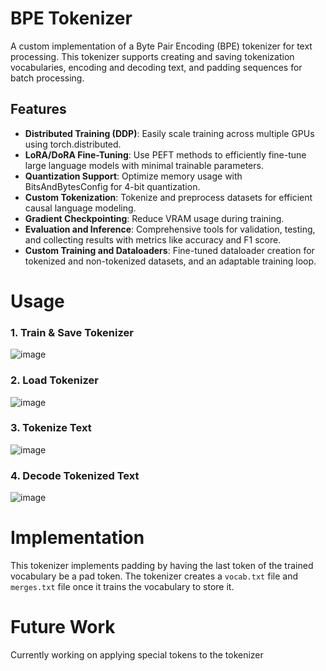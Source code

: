 # BPE Tokenizer

A custom implementation of a Byte Pair Encoding (BPE) tokenizer for text processing. This tokenizer supports creating and saving tokenization vocabularies, encoding and decoding text, and padding sequences for batch processing.


## Features

- **Distributed Training (DDP)**: Easily scale training across multiple GPUs using torch.distributed.
- **LoRA/DoRA Fine-Tuning**: Use PEFT methods to efficiently fine-tune large language models with minimal trainable parameters.
- **Quantization Support**: Optimize memory usage with BitsAndBytesConfig for 4-bit quantization.
- **Custom Tokenization**: Tokenize and preprocess datasets for efficient causal language modeling.
- **Gradient Checkpointing**: Reduce VRAM usage during training.
- **Evaluation and Inference**: Comprehensive tools for validation, testing, and collecting results with metrics like accuracy and F1 score.
- **Custom Training and Dataloaders**: Fine-tuned dataloader creation for tokenized and non-tokenized datasets, and an adaptable training loop.

# Usage
### 1. Train & Save Tokenizer
![image](https://github.com/user-attachments/assets/f876fbbf-736b-4c8d-ae2e-5a78e42e99bf)

### 2. Load Tokenizer

![image](https://github.com/user-attachments/assets/dda7fcc9-3e56-403b-8b91-b2db9c549045)


### 3. Tokenize Text

![image](https://github.com/user-attachments/assets/348eaa9a-6e29-49ca-a02c-7b0d75ff9184)


### 4. Decode Tokenized Text

![image](https://github.com/user-attachments/assets/4c7a5037-3868-4918-bc97-d5f536ba6482)

# Implementation

This tokenizer implements padding by having the last token of the trained vocabulary be a pad token. The tokenizer creates a ```vocab.txt``` file and ```merges.txt``` file once it trains the vocabulary to store it.

# Future Work

Currently working on applying special tokens to the tokenizer
